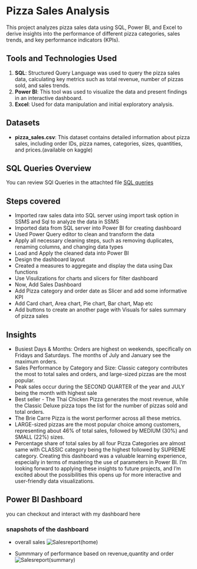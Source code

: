 # Pizza Sales Analysis

This project analyzes pizza sales data using SQL, Power BI, and Excel to derive insights into the performance of different pizza categories, sales trends, and key performance indicators (KPIs). 

## Tools and Technologies Used
1. **SQL**: Structured Query Language was used to query the pizza sales data, calculating key metrics such as total revenue, number of pizzas sold, and sales trends.
2. **Power BI**: This tool was used to visualize the data and present findings in an interactive dashboard.
3. **Excel**: Used for data manipulation and initial exploratory analysis.

## Datasets
- **pizza_sales.csv**: This dataset contains detailed information about pizza sales, including order IDs, pizza names, categories, sizes, quantities, and prices.(available on kaggle)

## SQL Queries Overview
You can review SQl Queries in the attachted file [SQL queries](https://github.com/Ribhu01/DS_Projects/blob/main/Pizza_sales_analysis/PIZZA%20SALES%20SQL%20QUERIES.docx)

## Steps covered
* Imported raw sales data into SQL server using import task option in SSMS and Sql to analyze the data in SSMS
* Imported data from SQL server into Power BI for creating dashboard
* Used Power Query editor to clean and transform the data
* Apply all necessary cleaning steps, such as removing duplicates, renaming columns, and changing data types
* Load and Apply the cleaned data into Power BI
* Design the dashboard layout
* Created a measures to aggregate and display the data using    Dax functions
* Use Visulizations for charts and slicers for filter dashboard
* Now, Add Sales Dashboard
* Add Pizza category and order date as Slicer and add some informative KPI
* Add Card chart, Area chart, Pie chart, Bar chart, Map etc
* Add buttons to create an another page with Visuals for sales summary of pizza sales

## Insights
* Busiest Days & Months: Orders are highest on weekends, specifically on Fridays and Saturdays. The months of July and January see the maximum orders.
* Sales Performance by Category and Size: Classic category contributes the most to total sales and orders, and large-sized pizzas are the most popular.
* Peak sales occur during the SECOND QUARTER of the year and JULY being the month with highest sale
* Best seller - The Thai Chicken Pizza generates the most revenue, while the Classic Deluxe pizza tops the list for the number of pizzas sold and total orders.
* The Brie Carre Pizza is the worst performer across all these metrics.
* LARGE-sized pizzas are the most popular choice among customers, representing about 46% of total sales, followed by MEDIUM (30%) and SMALL (22%) sizes.
*  Percentage share of total sales by all four Pizza Categories are almost same with CLASSIC category being the highest followed by SUPREME category.
Creating this dashboard was a valuable learning experience, especially in terms of mastering the use of parameters in Power BI. I’m looking forward to applying these insights to future projects, and I’m excited about the possibilities this opens up for more interactive and user-friendly data visualizations.

## Power BI Dashboard

you can checkout and interact with my dashboard  here

### snapshots of the dashboard
 * overall sales
![Salesreport(home)](https://github.com/user-attachments/assets/44d741d5-4b87-4dd5-ab6c-1d6b41e82744)

* Summmary of performance based on revenue,quantity and order
![Salesreport(summary)](https://github.com/user-attachments/assets/688c4b73-9e84-42be-a73f-c24c36b3af22)

